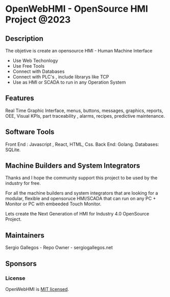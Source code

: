 # OpenWebHMI - OpenSource HMI Project @2023

## Description

The objetive is create an opensource HMI - Human Machine Interface
  - Use Web Techonlogy
  - Use Free Tools
  - Connect with Databases
  - Connect with PLC's , include librarys like TCP
  - Use as HMI or SCADA to run in any Operation System

## Features

Real Time Graphic Interface, menus, buttons, messages, graphics, reports, OEE, Visual KPIs, part traceability , alarms, recipes, predictive maintenance.

## Software Tools

Front End : Javascript , React, HTML, Css.
Back End: Golang.
Databases: SQLite.

## Machine Builders and System Integrators

Thanks and I hope the community support this project to be used by the industry for free.

For all the machine builders and system integrators that are looking for a modular, flexible and opensoruce HMI/SCADA that can run
on any PC + Monitor or PC with embeeded Touch Monitor.

Lets create the Next Generation of HMI for Industry 4.0 OpenSource Project.

## Maintainers
Sergio Gallegos - Repo Owner  - sergiogallegos.net

## Sponsors

### License

OpenWebHMI is [MIT licensed](./LICENSE).
